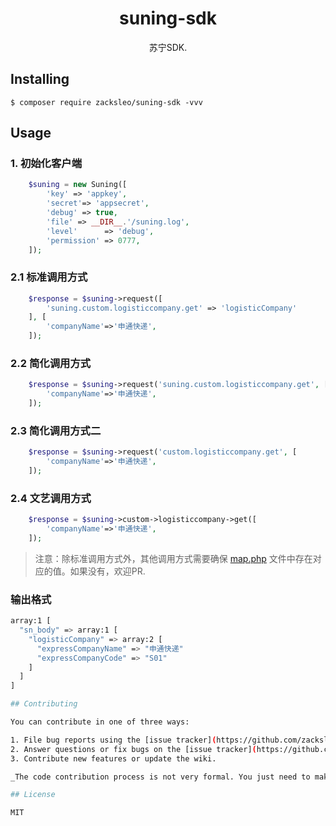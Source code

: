 <h1 align="center"> suning-sdk </h1>

<p align="center"> 苏宁SDK.</p>


## Installing

```shell
$ composer require zacksleo/suning-sdk -vvv
```

## Usage

### 1. 初始化客户端

```php
    $suning = new Suning([
        'key' => 'appkey',
        'secret'=> 'appsecret',
        'debug' => true,
        'file' => __DIR__.'/suning.log',
        'level'      => 'debug',
        'permission' => 0777,
    ]);

```

### 2.1 标准调用方式

```php
    $response = $suning->request([
        'suning.custom.logisticcompany.get' => 'logisticCompany'
    ], [
        'companyName'=>'申通快递',
    ]);
```

### 2.2 简化调用方式

```php
    $response = $suning->request('suning.custom.logisticcompany.get', [
        'companyName'=>'申通快递',
    ]);
```

### 2.3 简化调用方式二

```php
    $response = $suning->request('custom.logisticcompany.get', [
        'companyName'=>'申通快递',
    ]);
```

### 2.4 文艺调用方式

```php
    $response = $suning->custom->logisticcompany->get([
        'companyName'=>'申通快递',
    ]);

```

> 注意：除标准调用方式外，其他调用方式需要确保 [map.php](https://github.com/zacksleo/suning-sdk/blob/master/src/map.php) 文件中存在对应的值。如果没有，欢迎PR.

### 输出格式

```bash
array:1 [
  "sn_body" => array:1 [
    "logisticCompany" => array:2 [
      "expressCompanyName" => "申通快递"
      "expressCompanyCode" => "S01"
    ]
  ]
]

## Contributing

You can contribute in one of three ways:

1. File bug reports using the [issue tracker](https://github.com/zacksleo/suning-sdk/issues).
2. Answer questions or fix bugs on the [issue tracker](https://github.com/zacksleo/suning-sdk/issues).
3. Contribute new features or update the wiki.

_The code contribution process is not very formal. You just need to make sure that you follow the PSR-0, PSR-1, and PSR-2 coding guidelines. Any new code contributions must be accompanied by unit tests where applicable._

## License

MIT